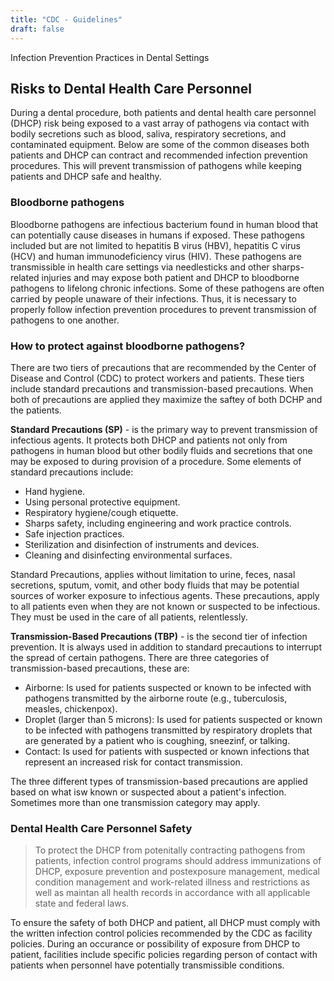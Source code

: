 ```yaml
---
title: "CDC - Guidelines"
draft: false
---
```

Infection Prevention Practices in Dental Settings

## Risks to Dental Health Care Personnel 
During a dental procedure, both patients and dental health care personnel (DHCP) risk being exposed to a vast array of pathogens via contact with bodily secretions such as blood, saliva, respiratory secretions, and contaminated equipment. Below are some of the common diseases both patients and DHCP can contract and recommended infection prevention procedures. This will prevent transmission of pathogens while keeping patients and DHCP safe and healthy. 

### Bloodborne pathogens
Bloodborne pathogens are infectious bacterium found in human blood that can potentially cause diseases in humans if exposed. These pathogens included but are not limited to hepatitis B virus (HBV), hepatitis C virus (HCV) and human immunodeficiency virus (HIV). These pathogens are transmissible in health care settings via needlesticks and other sharps-related injuries and may expose both patient and DHCP to bloodborne pathogens to lifelong chronic infections. Some of these pathogens are often carried by people unaware of their infections. Thus, it is necessary to properly follow infection prevention procedures to prevent transmission of pathogens to one another.  

### How to protect against bloodborne pathogens?
There are two tiers of precautions that are recommended by the Center of Disease and Control (CDC) to protect workers and patients. These tiers include standard precautions and transmission-based precautions. When both of precautions are applied they maximize the saftey of both DCHP and the patients.

**Standard Precautions (SP)** - is the primary way to prevent transmission of infectious agents. It protects both DHCP and patients not only from pathogens in human blood but other bodily fluids and secretions that one may be exposed to during provision of a procedure. Some elements of standard precautions include:
   * Hand hygiene.
   * Using personal protective equipment.
   * Respiratory hygiene/cough etiquette.
   * Sharps safety, including engineering and work practice controls.
   * Safe injection practices.
   * Sterilization and disinfection of instruments and devices.
   * Cleaning and disinfecting environmental surfaces.

Standard Precautions, applies without limitation to urine, feces, nasal secretions, sputum, vomit, and other body fluids that may be potential sources of worker exposure to infectious agents. These precautions, apply to all patients even when they are not known or suspected to be infectious. They must be used in the care of all patients, relentlessly.

**Transmission-Based Precautions (TBP)** - is the second tier of infection prevention. It is always used in addition to standard precautions to interrupt the spread of certain pathogens. There are three categories of transmission-based precautions, these are:
   * Airborne: Is used for patients suspected or known to be infected with pathogens transmitted by the airborne route (e.g., tuberculosis, measles, chickenpox).
   * Droplet (larger than 5 microns): Is used for patients suspected or known to be infected with pathogens transmitted by respiratory droplets that are generated by a patient who is coughing, sneezinf, or talking.
   * Contact: Is used for patients with suspected or known infections that represent an increased risk for contact transmission. 
 
The three different types of transmission-based precautions are applied based on what isw known or suspected about a patient's infection. Sometimes more than one transmission category may apply.   

### Dental Health Care Personnel Safety

> To protect the DHCP from potenitally contracting pathogens from patients, infection control programs should address immunizations of DHCP, exposure prevention and postexposure management, medical condition management and work-related illness and restrictions as well as maintan all health records in accordance with all applicable state and federal laws. 

To ensure the safety of both DHCP and patient, all DHCP must comply with the written infection control policies recommended by the CDC as facility policies. During an occurance or possibility of exposure from DHCP to patient, facilities include specific policies regarding person of contact with patients when personnel have potentially transmissible conditions. 
